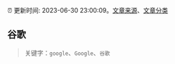 :alarm_clock: 更新时间: 2023-06-30 23:00:09。[文章来源](/README.md)、[文章分类](/TAGS.md)

## 谷歌


> 关键字：`google`、`Google`、`谷歌`



